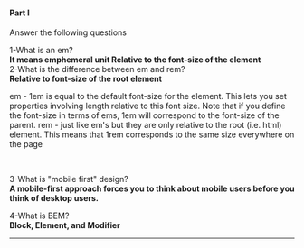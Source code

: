 #### Part I
Answer the following questions <br>

1-What is an em? <br>
**It means emphemeral unit  Relative to the font-size of the element**<br>
2-What is the difference between em and rem? <br>
**Relative to font-size of the root element**
<p>em - 1em is equal to the default font-size for the element. This lets you set properties involving length relative to this font size. Note that if you define the font-size in terms of ems, 1em will correspond to the font-size of the parent.
rem - just like em's but they are only relative to the root (i.e. html) element. This means that 1rem corresponds to the same size everywhere on the page <p> <br>

3-What is "mobile first" design? <br>
**A mobile-first approach forces you to think about mobile users before you think of desktop users.** <br>

4-What is BEM? <br>
**Block, Element, and Modifier**
<hr>
